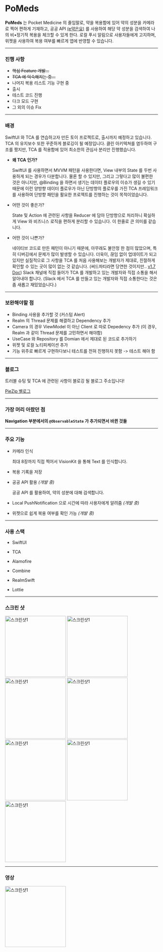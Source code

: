 # PoMeds

**PoMeds** 는 Pocket Medicine 의 줄임말로, 약을 복용함에 있어 약의 성분을 카메라로 찍어 편하게 기재하고, 공공 API [(e약은요)](https://www.data.go.kr/data/15075057/openapi.do) 를 사용하여 해당 약 성분을 검색하여 나의 비•정기적 복용을 체크할 수 있게 한다. 로컬 푸시 알림으로 사용자들에게 고지하며, 위젯을 사용하여 복용 여부를 빠르게 앱에 반영할 수 있습니다.

---

### 진행 사항

- ~~핵심 Feature 개발…~~
- ~~TCA 에 익숙해지는 중…~~
- 나머지 복용 리스트 기능 구현 중
- 출시
- 테스트 코드 진행
- 다크 모드 구현
- 그 외의 이슈 Fix

---

### 배경

SwiftUI 와 TCA 를 연습하고자 만든 토이 프로젝트로, 출시까지 예정하고 있습니다. TCA 의 유지보수 또한 꾸준하게 블로깅이 될 예정입니다. 
클린 아키텍쳐를 염두하여 구조를 짰지만, TCA 를 적용함에 있어 최소한의 관심사 분리만 진행했습니다.

- **왜 TCA 인가?**
  
  SwiftUI 를 사용하면서 MVVM 패턴을 사용한다면, View 내부의 State 를 두번 사용하게 되는 경우가 다분합니다. 물론 할 수 있지만, 그리고 그렇다고 많이 불편한 것은 아니지만, @Binding 을 하면서 생기는 데이터 플로우의 이슈가 생길 수 있기 때문에 이런 양방향 데이터 플로우가 아닌 단방향의 플로우를 가진 TCA 프레임워크를 사용하여 단방향 패턴을 활요한 프로젝트를 진행하는 것이 목적이었습니다.
- 어떤 것이 좋은가?


    State 및 Action 에 관련된 사항을 Reducer 에 담아 단방향으로 처리하니 확실하게 View 와 비즈니스 로직을 편하게 분리할 수 있습니다.
    이 한줄로 큰 의미를 같습니다.
    
- 어떤 것이 나쁜가?
    
    네이티브 코드로 만든 패턴이 아니기 때문에, 아무래도 불안정 한 점이 많았으며, 특히 디버깅에서 문제가 많이 발생할 수 있습니다.
    더욱이, 끊임 없이 업데이트가 되고 있지만 실질적으로 그 사항을 TCA 를 처음 사용해보는 개발자가 제대로, 친절하게 확인할 수 있는 곳이 많이 없는 것 같습니다. (써드파티라면 당연한 것이지만.. [v1.7 Doc](https://pointfreeco.github.io/swift-composable-architecture/1.7.0/documentation/composablearchitecture/)) Slack 채널에 직접 들어가 TCA 를 개발하고 있는 개발자와 직접 소통을 해서 알아내야 합니다. (Slack 에서 TCA 를 만들고 있는 개발자와 직접 소통한다는 것은 좀 새롭고 재밌었습니다.)
    
---

### 보완해야할 점
- Binding 사용을 추가할 것
  (커스텀 Alert)
- Realm 의 Thread 문제를 해결하고 Dependency 추가
- Camera 의 경우 ViewModel 이 아닌 Client 로 따로 Depedency 추가 
  (이 경우, Realm 과 같이 Thread 문제를 고민하면서 해야함)
- UseCase 와 Repository 를 Domian 에서 제대로 된 코드로 추가하기
- 위젯 및 로컬 노티피케이션 추가
- 기능 위주로 빠르게 구현하다보니 테스트를 전혀 진행하지 못함 -> 테스트 해야 함

---

### 블로그

트러블 슈팅 및 TCA 에 관련된 사항이 블로깅 될 블로그 주소입니다!

[PieZip 벨로그](https://velog.io/@hidra0321/posts)

---

### 가장 머리 아팠던 점

**Navigation 부분에서의 `@ObservableState` 가 추가되면서 바뀐 것들**

---

### 주요 기능

- 카메라 인식
    
    최대 8장까지 직접 찍어서 VisionKit 을 통해 Text 를 인식합니다.
    
- 복용 기록을 저장
- 공공 API 활용 *(개발 중)*
    
    공공 API 를 활용하여, 약의 성분에 대해 검색합니다.
    
- Local PushNotification 으로 시간에 따라 사용자에게 알려줌 *(개발 중)*
- 위젯으로 쉽게 복용 여부를 확인 가능 *(개발 중)*

---

### 사용 스택

- SwiftUI
- TCA
- Alamofire

- Combine
- RealmSwift
- Lottie

---

### 스크린 샷
<p align="left">
  <img width="200" alt="스크린샷1" src="https://github.com/PecanPiePOS/PoMeds/assets/89404664/3805df81-87f9-408e-947a-ccbacf6bc88d">
  <img width="200" alt="스크린샷1" src="https://github.com/PecanPiePOS/PoMeds/assets/89404664/79483bf7-3713-4669-b63b-dbc1380f96d6">
  <img width="200" alt="스크린샷1" src="https://github.com/PecanPiePOS/PoMeds/assets/89404664/1a6a3198-2c29-412c-8b21-d338df852ede">
  <img width="200" alt="스크린샷1" src="https://github.com/PecanPiePOS/PoMeds/assets/89404664/97318f32-3ffc-4fa4-ab68-e0aeddbc27ae">
  <img width="200" alt="스크린샷1" src="https://github.com/PecanPiePOS/PoMeds/assets/89404664/6497ee24-ac72-4efe-98b8-1668d0619e9b">
  <img width="200" alt="스크린샷1" src="https://github.com/PecanPiePOS/PoMeds/assets/89404664/4993adba-2eac-4990-b5f4-f5700837a2ca">
  <img width="200" alt="스크린샷1" src="https://github.com/PecanPiePOS/PoMeds/assets/89404664/12d95caa-6253-4546-b7b4-8ab9ec5bba85">
</p>


---

### 영상

  <img width="200" alt="스크린샷1" src="https://github.com/PecanPiePOS/PoMeds/assets/89404664/81075113-4bd3-4a4a-9109-5ff9b6a0195c">





